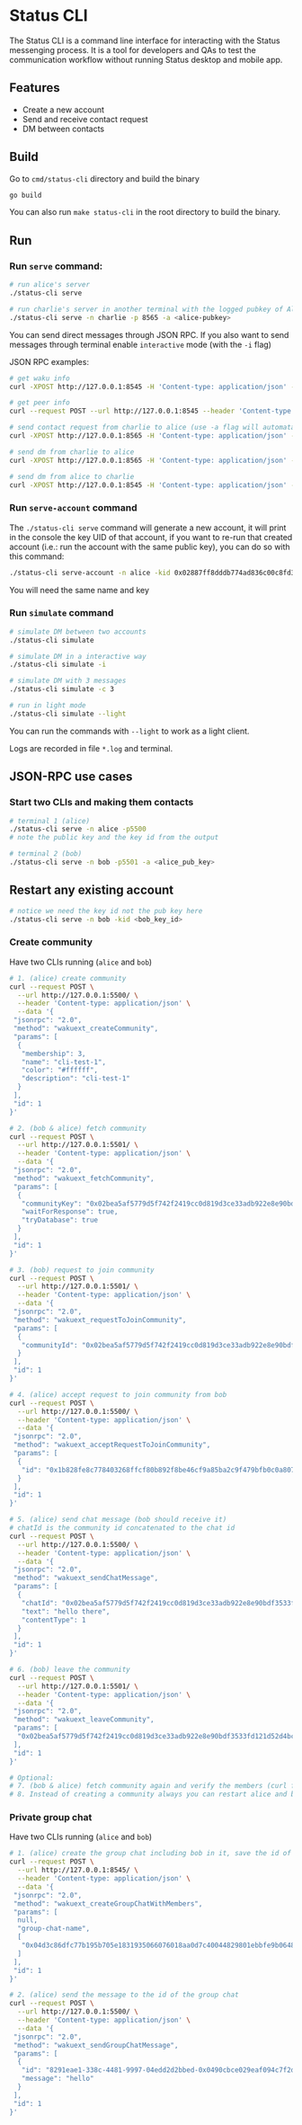 # Status CLI

The Status CLI is a command line interface for interacting with the Status messenging process. It is a tool for developers and QAs to test the communication workflow without running Status desktop and mobile app.

## Features

- Create a new account
- Send and receive contact request
- DM between contacts

## Build

Go to `cmd/status-cli` directory and build the binary

```bash
go build
```

You can also run `make status-cli` in the root directory to build the binary.

## Run

### Run `serve` command:

```bash
# run alice's server
./status-cli serve

# run charlie's server in another terminal with the logged pubkey of Alice
./status-cli serve -n charlie -p 8565 -a <alice-pubkey>
```

You can send direct messages through JSON RPC. If you also want to send messages through terminal enable `interactive` mode (with the `-i` flag)

JSON RPC examples:

```bash
# get waku info
curl -XPOST http://127.0.0.1:8545 -H 'Content-type: application/json' -d '{"jsonrpc":"2.0","method":"waku_info","params":[],"id":1}'

# get peer info
curl --request POST --url http://127.0.0.1:8545 --header 'Content-type: application/json' --data '{"jsonrpc": "2.0", "method": "wakuext_peers", "params": [], "id": 1}'

# send contact request from charlie to alice (use -a flag will automatacally send contact request when starting)
curl -XPOST http://127.0.0.1:8565 -H 'Content-type: application/json' -d '{"jsonrpc":"2.0","method":"wakuext_sendContactRequest","params":[{"id": "0x0436470da23039f10c1588bc6b9fcbd4b815bf9fae4dc09c0fb05a7eaaf1670b5dbdbc757630d54bf2f8be45a796304dc42506c3f4172f499f610a9ed85d9b0d4c", "message": "hello"}],"id":1}'

# send dm from charlie to alice
curl -XPOST http://127.0.0.1:8565 -H 'Content-type: application/json' -d '{"jsonrpc":"2.0","method":"wakuext_sendOneToOneMessage","params":[{"id": "0x0436470da23039f10c1588bc6b9fcbd4b815bf9fae4dc09c0fb05a7eaaf1670b5dbdbc757630d54bf2f8be45a796304dc42506c3f4172f499f610a9ed85d9b0d4c", "message": "how are you"}],"id":1}'

# send dm from alice to charlie
curl -XPOST http://127.0.0.1:8545 -H 'Content-type: application/json' -d '{"jsonrpc":"2.0","method":"wakuext_sendOneToOneMessage","params":[{"id": "0x042c0ce856c41ad6d3f651a84c83f646cdafdf3a26a3d69bce3a6ccf59b23b5a366c12162045d5066abad7912741a6e6c6e8e11e7826c4c850a1de7a2bae24a79c", "message": "Im fine, and you?"}],"id":1}'
```

### Run `serve-account` command

The `./status-cli serve` command will generate a new account, it will print in the console the key UID of that account, if you want to re-run that created account (i.e.: run the account with the same public key), you can do so with this command:

```bash
./status-cli serve-account -n alice -kid 0x02887ff8dddb774ad836c00c8fd30ef9bc45d6b23f1f8cad1bff07d09cb378c3
```

You will need the same name and key

### Run `simulate` command

```bash
# simulate DM between two accounts
./status-cli simulate

# simulate DM in a interactive way
./status-cli simulate -i

# simulate DM with 3 messages
./status-cli simulate -c 3

# run in light mode
./status-cli simulate --light
```

You can run the commands with `--light` to work as a light client.

Logs are recorded in file `*.log` and terminal.

## JSON-RPC use cases

### Start two CLIs and making them contacts

```bash
# terminal 1 (alice)
./status-cli serve -n alice -p5500
# note the public key and the key id from the output

# terminal 2 (bob)
./status-cli serve -n bob -p5501 -a <alice_pub_key>
```

## Restart any existing account

```bash
# notice we need the key id not the pub key here
./status-cli serve -n bob -kid <bob_key_id>
```

### Create community

Have two CLIs running (`alice` and `bob`)

```bash
# 1. (alice) create community
curl --request POST \
  --url http://127.0.0.1:5500/ \
  --header 'Content-type: application/json' \
  --data '{
 "jsonrpc": "2.0",
 "method": "wakuext_createCommunity",
 "params": [
  {
   "membership": 3,
   "name": "cli-test-1",
   "color": "#ffffff",
   "description": "cli-test-1"  
  }
 ],
 "id": 1
}'

# 2. (bob & alice) fetch community
curl --request POST \
  --url http://127.0.0.1:5501/ \
  --header 'Content-type: application/json' \
  --data '{
 "jsonrpc": "2.0",
 "method": "wakuext_fetchCommunity",
 "params": [
  {
   "communityKey": "0x02bea5af5779d5f742f2419cc0d819d3ce33adb922e8e90bdf3533fd121d52d4bc",
   "waitForResponse": true,
   "tryDatabase": true
  }
 ],
 "id": 1
}'

# 3. (bob) request to join community
curl --request POST \
  --url http://127.0.0.1:5501/ \
  --header 'Content-type: application/json' \
  --data '{
 "jsonrpc": "2.0",
 "method": "wakuext_requestToJoinCommunity",
 "params": [
  {
   "communityId": "0x02bea5af5779d5f742f2419cc0d819d3ce33adb922e8e90bdf3533fd121d52d4bc"
  }
 ],
 "id": 1
}'

# 4. (alice) accept request to join community from bob
curl --request POST \
  --url http://127.0.0.1:5500/ \
  --header 'Content-type: application/json' \
  --data '{
 "jsonrpc": "2.0",
 "method": "wakuext_acceptRequestToJoinCommunity",
 "params": [
  {
   "id": "0x1b828fe8c778403268ffcf80b892f8be46cf9a85ba2c9f479bfb0c0a807a71f4"
  }
 ],
 "id": 1
}'

# 5. (alice) send chat message (bob should receive it)
# chatId is the community id concatenated to the chat id
curl --request POST \
  --url http://127.0.0.1:5500/ \
  --header 'Content-type: application/json' \
  --data '{
 "jsonrpc": "2.0",
 "method": "wakuext_sendChatMessage",
 "params": [
  {
   "chatId": "0x02bea5af5779d5f742f2419cc0d819d3ce33adb922e8e90bdf3533fd121d52d4bcdfe601d1-096c-4201-b692-fcdb81ef0cec",
   "text": "hello there",
   "contentType": 1
  }
 ],
 "id": 1
}'

# 6. (bob) leave the community
curl --request POST \
  --url http://127.0.0.1:5501/ \
  --header 'Content-type: application/json' \
  --data '{
 "jsonrpc": "2.0",
 "method": "wakuext_leaveCommunity",
 "params": [
  "0x02bea5af5779d5f742f2419cc0d819d3ce33adb922e8e90bdf3533fd121d52d4bc"
 ],
 "id": 1
}'

# Optional:
# 7. (bob & alice) fetch community again and verify the members (curl from step 2.)
# 8. Instead of creating a community always you can restart alice and bob and proceed from step 2. Alice is the owner

```

### Private group chat

Have two CLIs running (`alice` and `bob`)

```bash
# 1. (alice) create the group chat including bob in it, save the id of the response
curl --request POST \
  --url http://127.0.0.1:8545/ \
  --header 'Content-type: application/json' \
  --data '{
 "jsonrpc": "2.0",
 "method": "wakuext_createGroupChatWithMembers",
 "params": [
  null,
  "group-chat-name",
  [
   "0x04d3c86dfc77b195b705e1831935066076018aa0d7c40044829801ebbfe9b06480ce4662072bf16a3ca7cb8f6289207614deceaf7d33e099dfc9281610375fec08"
  ]
 ],
 "id": 1
}'

# 2. (alice) send the message to the id of the group chat
curl --request POST \
  --url http://127.0.0.1:5500/ \
  --header 'Content-type: application/json' \
  --data '{
 "jsonrpc": "2.0",
 "method": "wakuext_sendGroupChatMessage",
 "params": [
  {
   "id": "8291eae1-338c-4481-9997-04edd2d2bbed-0x0490cbce029eaf094c7f2dcf1feb2d60e91ab1498847eb29fa98cc5ea5a36666b3f9ada142f3080f5074abd942c863438f6af9475f30781790c7e36f9acd2ac93e",
   "message": "hello"
  }
 ],
 "id": 1
}'
```
